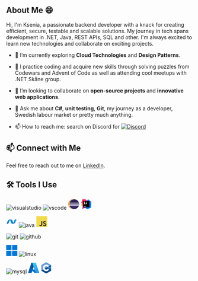 <!-- ## Hi there 👋 -->

<!--
**mecesina/mecesina** is a ✨ _special_ ✨ repository because its `README.md` (this file) appears on your GitHub profile.

Here are some ideas to get you started:

- 🔭 I’m currently working on ...
- 🌱 I’m currently learning ...
- 👯 I’m looking to collaborate on ...
- 🤔 I’m looking for help with ...
- 💬 Ask me about ...
- 📫 How to reach me: ...
- 😄 Pronouns: ...
- ⚡ Fun fact: ...
-->
## About Me 😄

Hi, I'm Ksenia, a passionate backend developer with a knack for creating efficient, secure, testable and scalable solutions. My journey in tech spans development in .NET, Java, REST APIs, SQL and other. I'm always excited to learn new technologies and collaborate on exciting projects.


- 🌱 I’m currently exploring **Cloud Technologies** and **Design Patterns**.
- 🔭 I practice coding and acquire new skills through solving puzzles from Codewars and Advent of Code as well as attending cool meetups with .NET Skåne group. 
- 🤝 I’m looking to collaborate on **open-source projects** and **innovative web applications**.
- 💬 Ask me about **C#**, **unit testing**, **Git**, my journey as a developer, Swedish labour market or pretty much anything. 

- 📫 How to reach me: search on Discord for [![Discord](https://img.shields.io/badge/Discord-5865F2?logo=discord&logoColor=white)](https://discord.com/users/mecesina)

<!-- 
- ⚡ Fun fact: I can solve a Rubik's cube in under a minute!


## 📚 My Writing & Content

I also enjoy sharing my knowledge through writing and blogging. Here are some of my latest posts:

- 📝 [Getting Started with Web Automation](https://medium.com/@silentBob/getting-started-with-web-automation) - An introduction to automating web tasks using Python and Selenium.
- 📖 [Building Scalable Web Applications](https://medium.com/@silentBob/building-scalable-web-applications) - A guide to best practices for developing scalable and maintainable web applications.
- 🗒️ [Data Visualization with Python](https://medium.com/@silentBob/data-visualization-with-python) - Exploring the power of data visualization using Python libraries.
-->

## 📫 Connect with Me

Feel free to reach out to me on [LinkedIn](https://www.linkedin.com/in/kseniagladkikh).
<!--
 or check out my [personal website](https://silentbob.dev).
-->
## 🛠️ Tools I Use

<p align="left">
<img src="https://cdn.jsdelivr.net/gh/devicons/devicon/icons/visualstudio/visualstudio-plain.svg" alt="visualstudio" width="30" height="30"/>
<img src="https://cdn.jsdelivr.net/gh/devicons/devicon/icons/vscode/vscode-original.svg" alt="vscode" width="30" height="30"/>
<img src="https://github.com/devicons/devicon/blob/v2.16.0/icons/eclipse/eclipse-original.svg"
alt="eclipse" width="30" height="30" />
<img src="https://github.com/devicons/devicon/blob/v2.16.0/icons/intellij/intellij-original.svg" 
alt="Intellij" width="30" height="30" />
</p>

<p align="left">
<img src="https://github.com/devicons/devicon/blob/v2.16.0/icons/dot-net/dot-net-original.svg"
alt="dotNet" width="30" height="30" />
<img scr="https://github.com/devicons/devicon/blob/v2.16.0/icons/java/java-original-wordmark.svg" 
alt="java" width="30" height="30" />
<img src="https://raw.githubusercontent.com/devicons/devicon/master/icons/javascript/javascript-original.svg" alt="javascript" width="30" height="30" />
</p>

<!-- <img src="https://raw.githubusercontent.com/devicons/devicon/master/icons/react/react-original-wordmark.svg" alt="react" width="30" height="30" /> -->
<!-- <img src="https://cdn.jsdelivr.net/gh/devicons/devicon/icons/python/python-original.svg" alt="python" width="30" height="30"/> -->
<!-- <img src="https://cdn.jsdelivr.net/gh/devicons/devicon/icons/docker/docker-original.svg" alt="docker" width="30" height="30"/> -->

<p align="left">
<img src="https://cdn.jsdelivr.net/gh/devicons/devicon/icons/git/git-original.svg" alt="git" width="30" height="30"/>
<img src="https://cdn.jsdelivr.net/gh/devicons/devicon/icons/github/github-original-wordmark.svg" alt="github" width="30" height="30"/>
</p>

<p align="left">
<img src="https://github.com/devicons/devicon/blob/v2.16.0/icons/windows11/windows11-original.svg" alt="windows11" width="30" height="30"/>
<img src="https://cdn.jsdelivr.net/gh/devicons/devicon/icons/linux/linux-original.svg" alt="linux" width="30" height="30"/>
</p>

<p align="left">
<img src="https://cdn.jsdelivr.net/gh/devicons/devicon/icons/mysql/mysql-original-wordmark.svg" alt="mysql" width="30" height="30"/>
<img src="https://github.com/devicons/devicon/blob/v2.16.0/icons/azure/azure-original.svg" alt="azure" width="30" height="30"/>
<img src="https://github.com/devicons/devicon/blob/v2.16.0/icons/cplusplus/cplusplus-original.svg" alt="cpp" width="30" height="30"/>
</p>

